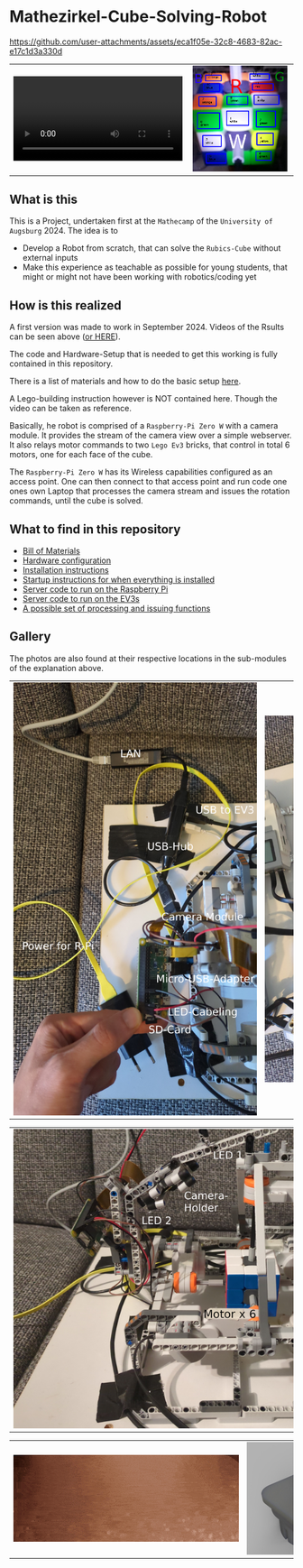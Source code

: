 # Mathezirkel-Cube-Solving-Robot

https://github.com/user-attachments/assets/eca1f05e-32c8-4683-82ac-e17c1d3a330d

<table style="width: 100%; border-collapse: collapse; border: none;">
    <tr>
        <td style="text-align: center; vertical-align: middle;">
            <video src='files/VideoDemonstration.mp4' controls loop autoplay style="max-width: 45vw; max-height: 80vh;"></video>
        </td>
        <td style="text-align: center; vertical-align: middle;">
            <img src="files/CameraViewLocations.png" style="max-width: 45vw; max-height: 80vh; width:95%;">
        </td>
    </tr>
</table>
  
## What is this

This is a Project, undertaken first at the `Mathecamp` of the `University of Augsburg` 2024.
The idea is to

-   Develop a Robot from scratch, that can solve the `Rubics-Cube` without external inputs
-   Make this experience as teachable as possible for young students, that might or might not have been working with robotics/coding yet

## How is this realized

A first version was made to work in September 2024. Videos of the Rsults can be seen above ([or HERE](https://github.com/user-attachments/assets/eca1f05e-32c8-4683-82ac-e17c1d3a330d)).

The code and Hardware-Setup that is needed to get this working is fully contained in this repository.

There is a list of materials and how to do the basic setup [here](/setup-configuration/bill-of-materials.md).

A Lego-building instruction however is NOT contained here. Though the video can be taken as reference.

Basically, he robot is comprised of a `Raspberry-Pi Zero W` with a camera module.
It provides the stream of the camera view over a simple webserver.
It also relays motor commands to two `Lego Ev3` bricks, that control in total 6 motors, one for each face of the cube.

The `Raspberry-Pi Zero W` has its Wireless capabilities configured as an access point.
One can then connect to that access point and run code one ones own Laptop that processes the camera stream and issues the rotation commands, until the cube is solved.

## What to find in this repository

-   [Bill of Materials](setup-configuration/bill-of-materials.md)
-   [Hardware configuration](setup-configuration/hardware-configuration.md)
-   [Installation instructions](setup-configuration/installation-instructions.md)
-   [Startup instructions for when everything is installed](setup-configuration/startup.md)
-   [Server code to run on the Raspberry Pi](rpi-server.py)
-   [Server code to run on the EV3s](ev3-server.py)
-   [A possible set of processing and issuing functions](solving-example-code/)

## Gallery

The photos are also found at their respective locations in the sub-modules of the explanation above.

<table style="width: 100%; border-collapse: collapse; border: none;">
    <tr>
        <td style="text-align: center; vertical-align: middle;">
            <img src="files/RPiCabeling.jpg" style="max-width: 45vw; max-height: 80vh;">
        </td>
        <td style="text-align: center; vertical-align: middle;">
            <img src="files/PowerSetupEv3.jpg" style="max-width: 45vw; max-height: 80vh;">
        </td>
    </tr>
</table>
<table style="width: 100%; border-collapse: collapse; border: none;">
    <tr>
        <td style="text-align: center; vertical-align: middle;">
            <img src="files/BuildOverview.jpg" style="max-width: 90vw; max-height: 80vh;">
        </td>
    </tr>
</table>
<table style="width: 100%; border-collapse: collapse; border: none;">
    <tr>
        <td style="text-align: center; vertical-align: middle;">
            <img src="files/Printing.gif" style="max-width: 55vw; max-height: 80vh;">
        </td>
        <td style="text-align: center; vertical-align: middle;">
            <img src="files/CubeAdapter.jpeg" style="max-width: 35vw; max-height: 80vh;">
        </td>
    </tr>
</table>
